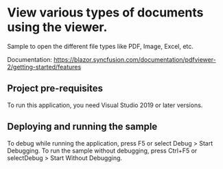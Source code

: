 # View various types of documents using the viewer.

Sample to open the different file types like PDF, Image, Excel, etc. 

Documentation: https://blazor.syncfusion.com/documentation/pdfviewer-2/getting-started/features

## Project pre-requisites
To run this application, you need Visual Studio 2019 or later versions.

## Deploying and running the sample
To debug while running the application, press F5 or select Debug > Start Debugging. To run the sample without debugging, press Ctrl+F5 or selectDebug > Start Without Debugging.